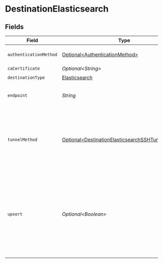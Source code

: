 # DestinationElasticsearch


## Fields

| Field                                                                                                                                                                               | Type                                                                                                                                                                                | Required                                                                                                                                                                            | Description                                                                                                                                                                         |
| ----------------------------------------------------------------------------------------------------------------------------------------------------------------------------------- | ----------------------------------------------------------------------------------------------------------------------------------------------------------------------------------- | ----------------------------------------------------------------------------------------------------------------------------------------------------------------------------------- | ----------------------------------------------------------------------------------------------------------------------------------------------------------------------------------- |
| `authenticationMethod`                                                                                                                                                              | [Optional\<AuthenticationMethod>](../../models/shared/AuthenticationMethod.md)                                                                                                      | :heavy_minus_sign:                                                                                                                                                                  | The type of authentication to be used                                                                                                                                               |
| `caCertificate`                                                                                                                                                                     | *Optional\<String>*                                                                                                                                                                 | :heavy_minus_sign:                                                                                                                                                                  | CA certificate                                                                                                                                                                      |
| `destinationType`                                                                                                                                                                   | [Elasticsearch](../../models/shared/Elasticsearch.md)                                                                                                                               | :heavy_check_mark:                                                                                                                                                                  | N/A                                                                                                                                                                                 |
| `endpoint`                                                                                                                                                                          | *String*                                                                                                                                                                            | :heavy_check_mark:                                                                                                                                                                  | The full url of the Elasticsearch server                                                                                                                                            |
| `tunnelMethod`                                                                                                                                                                      | [Optional\<DestinationElasticsearchSSHTunnelMethod>](../../models/shared/DestinationElasticsearchSSHTunnelMethod.md)                                                                | :heavy_minus_sign:                                                                                                                                                                  | Whether to initiate an SSH tunnel before connecting to the database, and if so, which kind of authentication to use.                                                                |
| `upsert`                                                                                                                                                                            | *Optional\<Boolean>*                                                                                                                                                                | :heavy_minus_sign:                                                                                                                                                                  | If a primary key identifier is defined in the source, an upsert will be performed using the primary key value as the elasticsearch doc id. Does not support composite primary keys. |